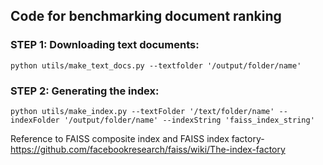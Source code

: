 ## Code for benchmarking document ranking 

### STEP 1: Downloading text documents:
`python utils/make_text_docs.py --textfolder '/output/folder/name'`


### STEP 2: Generating the index:
`python utils/make_index.py --textFolder '/text/folder/name' --indexFolder '/output/folder/name' --indexString 'faiss_index_string'`

Reference to FAISS composite index and FAISS index factory- https://github.com/facebookresearch/faiss/wiki/The-index-factory 



